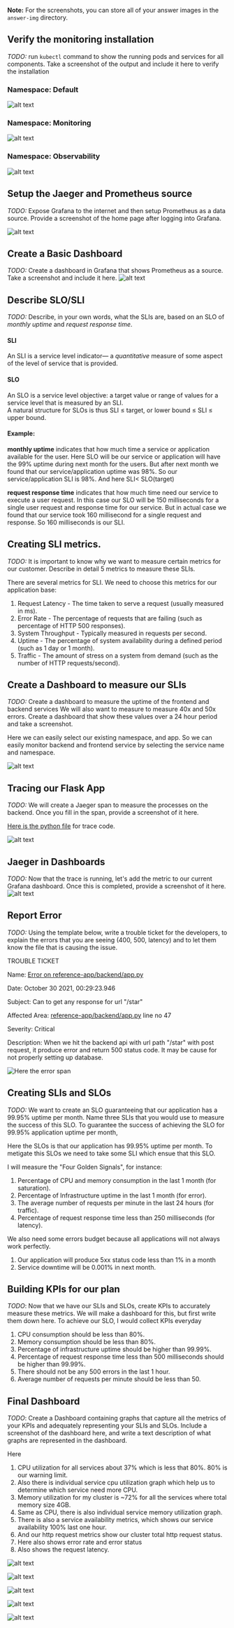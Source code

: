 **Note:** For the screenshots, you can store all of your answer images in the `answer-img` directory.

## Verify the monitoring installation
[//]: # ()
*TODO:* run `kubectl` command to show the running pods and services for all components. Take a screenshot of the output and include it here to verify the installation

### Namespace: Default
![alt text](answer-img/kubectl_get_all_pods.png)
### Namespace: Monitoring
![alt text](answer-img/kubectl_get_all_monitoring_pods.png)
### Namespace: Observability
![alt text](answer-img/kubectl_get_all_observability.png)

## Setup the Jaeger and Prometheus source
*TODO:* Expose Grafana to the internet and then setup Prometheus as a data source. Provide a screenshot of the home page after logging into Grafana.

![alt text](answer-img/grafana-home.png)
## Create a Basic Dashboard
*TODO:* Create a dashboard in Grafana that shows Prometheus as a source. Take a screenshot and include it here.
![alt text](answer-img/grafana-dashboard.png)

## Describe SLO/SLI
*TODO:* Describe, in your own words, what the SLIs are, based on an SLO of *monthly uptime* and *request response time*.

#### SLI
An SLI is a service level indicator— a *quantitative* measure of some aspect of the level of service that is provided.
#### SLO
An SLO is a service level objective: a target value or range of values for a service level that is measured by an SLI.<br>
A natural structure for SLOs is thus SLI ≤ target, or lower bound ≤ SLI ≤ upper bound.

#### Example:
**monthly uptime** indicates that how much time a service or application available for the user. 
Here SLO will be our service or application will have the 99% uptime  during next month for the users.
But after next month we found that our service/application uptime was 98%. So our service/application
SLI is 98%. And here SLI< SLO(target)

**request response time** indicates that how much time need our service to execute a user request.
In this case our SLO will be 150 milliseconds  for a single user request and response time for our service. 
But in actual case we found that our service took 160 millisecond for a single request and response. So
160 milliseconds is our SLI.


## Creating SLI metrics.
*TODO:* It is important to know why we want to measure certain metrics for our customer. Describe in detail 5 metrics to measure these SLIs. 

There are several metrics for SLI. We need to choose this metrics for our application base:

  1. Request Latency - The time taken to serve a request (usually measured in ms).
  2. Error Rate - The percentage of requests that are failing (such as percentage of HTTP 500 responses).
  3. System Throughput - Typically measured in requests per second. 
  4. Uptime - The percentage of system availability during a defined period (such as 1 day or 1 month).
  5. Traffic - The amount of stress on a system from demand (such as the number of HTTP requests/second).

## Create a Dashboard to measure our SLIs
*TODO:* Create a dashboard to measure the uptime of the frontend and backend services We will also want to measure to measure 40x and 50x errors. Create a dashboard that show these values over a 24 hour period and take a screenshot.

Here we can easily select our existing namespace, and app.
So we can easily monitor backend and frontend service by selecting the service name and namespace.

![alt text](answer-img/uptime_http_4x_5x.png)

## Tracing our Flask App
*TODO:*  We will create a Jaeger span to measure the processes on the backend. Once you fill in the span, provide a screenshot of it here.

[Here is the python file](reference-app/backend/app.py) for trace code. 

![alt text](answer-img/jaeger_tracing-backend.png)
## Jaeger in Dashboards
*TODO:* Now that the trace is running, let's add the metric to our current Grafana dashboard. Once this is completed, provide a screenshot of it here.
![alt text](answer-img/grafana-traning-backend.png)
## Report Error
*TODO:* Using the template below, write a trouble ticket for the developers, to explain the errors that you are seeing (400, 500, latency) and to let them know the file that is causing the issue.

TROUBLE TICKET

Name: [Error on reference-app/backend/app.py](reference-app/backend/app.py)

Date: October 30 2021, 00:29:23.946

Subject: Can to get any response for url "/star"

Affected Area: [reference-app/backend/app.py](reference-app/backend/app.py) line no 47

Severity: Critical

Description: When we hit the backend api with url path "/star" with post request, it produce error and return 500
status code. It may be cause for not properly setting up database.

![Here the error span](answer-img/jaeger_tracing_error.png)


## Creating SLIs and SLOs
*TODO:* We want to create an SLO guaranteeing that our application has a 99.95% uptime per month. Name three SLIs that you would use to measure the success of this SLO.
To guarantee the success of achieving the SLO for 99.95% application uptime per month, 

Here the SLOs is that our application has 99.95% uptime per month.
To metigate this SLOs we need to take some SLI which ensue that this SLO.

I will measure the "Four Golden Signals", for instance:

  1. Percentage of CPU and memory consumption in the last 1 month (for saturation).
  2. Percentage of Infrastructure uptime in the last 1 month (for error).
  3. The average number of requests per minute in the last 24 hours (for traffic).
  4. Percentage of request response time less than 250 milliseconds (for latency).

We also need some errors budget because all applications will not always work perfectly.
  1. Our application will produce 5xx status code less than 1% in a month
  2. Service downtime will be 0.001% in next month.

## Building KPIs for our plan
*TODO*: Now that we have our SLIs and SLOs, create KPIs to accurately measure these metrics. We will make a dashboard for this, but first write them down here.
To achieve our SLO, I would collect KPIs everyday

  1. CPU consumption should be less than 80%.
  2. Memory consumption should be less than 80%.
  3. Percentage of infrastructure uptime should be higher than 99.99%.
  4. Percentage of request response time less than 500 milliseconds should be higher than 99.99%.
  5. There should not be any 500 errors in the last 1 hour.
  6. Average number of requests per minute should be less than 50.
## Final Dashboard
*TODO*: Create a Dashboard containing graphs that capture all the metrics of your KPIs and adequately representing your SLIs and SLOs. Include a screenshot of the dashboard here, and write a text description of what graphs are represented in the dashboard.

Here
1. CPU utilization for all services about 37% which is less that 80%. 80% is our warning limit.
2. Also there is individual service cpu utilization graph which help us to determine which service
need more CPU.
3. Memory utilization for my cluster is ~72% for all the services where total memory size 4GB.
4. Same as CPU, there is also individual service memory utilization graph. 
5. There is also a service availability metrics, which shows our service availability 100% last one hour. 
6. And our http request metrics show our cluster total http request status. 
7. Here also shows error rate and error status
8. Also shows the request latency.

![alt text](answer-img/kpis1.png)

![alt text](answer-img/kpis2.png)

![alt text](answer-img/kpis3.png)

![alt text](answer-img/kpis4.png)

![alt text](answer-img/kpis5.png)
